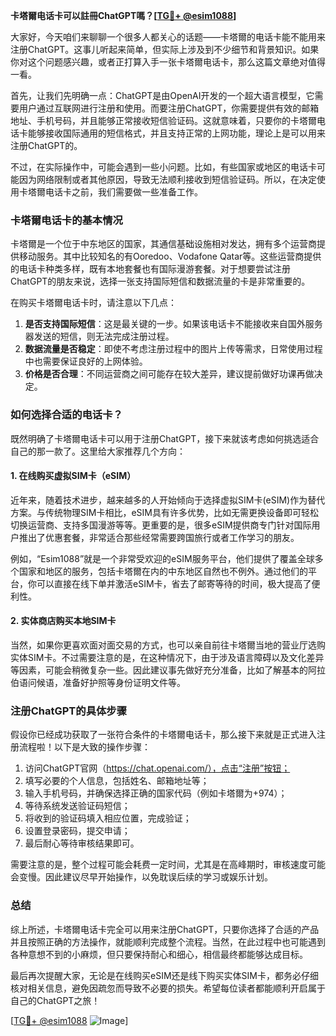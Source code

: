 **卡塔爾电话卡可以註冊ChatGPT嗎？[[TG💪+ @esim1088](https://t.me/s/esim1088)]**

大家好，今天咱们来聊聊一个很多人都关心的话题——卡塔爾的电话卡能不能用来注册ChatGPT。这事儿听起来简单，但实际上涉及到不少细节和背景知识。如果你对这个问题感兴趣，或者正打算入手一张卡塔爾电话卡，那么这篇文章绝对值得一看。

首先，让我们先明确一点：ChatGPT是由OpenAI开发的一个超大语言模型，它需要用户通过互联网进行注册和使用。而要注册ChatGPT，你需要提供有效的邮箱地址、手机号码，并且能够正常接收短信验证码。这就意味着，只要你的卡塔爾电话卡能够接收国际通用的短信格式，并且支持正常的上网功能，理论上是可以用来注册ChatGPT的。

不过，在实际操作中，可能会遇到一些小问题。比如，有些国家或地区的电话卡可能因为网络限制或者其他原因，导致无法顺利接收到短信验证码。所以，在决定使用卡塔爾电话卡之前，我们需要做一些准备工作。

### 卡塔爾电话卡的基本情况

卡塔爾是一个位于中东地区的国家，其通信基础设施相对发达，拥有多个运营商提供移动服务。其中比较知名的有Ooredoo、Vodafone Qatar等。这些运营商提供的电话卡种类多样，既有本地套餐也有国际漫游套餐。对于想要尝试注册ChatGPT的朋友来说，选择一张支持国际短信和数据流量的卡是非常重要的。

在购买卡塔爾电话卡时，请注意以下几点：

1. **是否支持国际短信**：这是最关键的一步。如果该电话卡不能接收来自国外服务器发送的短信，则无法完成注册过程。
2. **数据流量是否稳定**：即使不考虑注册过程中的图片上传等需求，日常使用过程中也需要保证良好的上网体验。
3. **价格是否合理**：不同运营商之间可能存在较大差异，建议提前做好功课再做决定。

### 如何选择合适的电话卡？

既然明确了卡塔爾电话卡可以用于注册ChatGPT，接下来就该考虑如何挑选适合自己的那一款了。这里给大家推荐几个方向：

#### 1. 在线购买虚拟SIM卡（eSIM）

近年来，随着技术进步，越来越多的人开始倾向于选择虚拟SIM卡(eSIM)作为替代方案。与传统物理SIM卡相比，eSIM具有许多优势，比如无需更换设备即可轻松切换运营商、支持多国漫游等等。更重要的是，很多eSIM提供商专门针对国际用户推出了优惠套餐，非常适合那些经常需要跨国旅行或者工作学习的朋友。

例如，“Esim1088”就是一个非常受欢迎的eSIM服务平台，他们提供了覆盖全球多个国家和地区的服务，包括卡塔爾在内的中东地区自然也不例外。通过他们的平台，你可以直接在线下单并激活eSIM卡，省去了邮寄等待的时间，极大提高了便利性。

#### 2. 实体商店购买本地SIM卡

当然，如果你更喜欢面对面交易的方式，也可以亲自前往卡塔爾当地的营业厅选购实体SIM卡。不过需要注意的是，在这种情况下，由于涉及语言障碍以及文化差异等因素，可能会稍微复杂一些。因此建议事先做好充分准备，比如了解基本的阿拉伯语问候语，准备好护照等身份证明文件等。

### 注册ChatGPT的具体步骤

假设你已经成功获取了一张符合条件的卡塔爾电话卡，那么接下来就是正式进入注册流程啦！以下是大致的操作步骤：

1. 访问ChatGPT官网（https://chat.openai.com/），点击“注册”按钮；
2. 填写必要的个人信息，包括姓名、邮箱地址等；
3. 输入手机号码，并确保选择正确的国家代码（例如卡塔爾为+974）；
4. 等待系统发送验证码短信；
5. 将收到的验证码填入相应位置，完成验证；
6. 设置登录密码，提交申请；
7. 最后耐心等待审核结果即可。

需要注意的是，整个过程可能会耗费一定时间，尤其是在高峰期时，审核速度可能会变慢。因此建议尽早开始操作，以免耽误后续的学习或娱乐计划。

### 总结

综上所述，卡塔爾电话卡完全可以用来注册ChatGPT，只要你选择了合适的产品并且按照正确的方法操作，就能顺利完成整个流程。当然，在此过程中也可能遇到各种意想不到的小麻烦，但只要保持耐心和细心，相信最终都能够达成目标。

最后再次提醒大家，无论是在线购买eSIM还是线下购买实体SIM卡，都务必仔细核对相关信息，避免因疏忽而导致不必要的损失。希望每位读者都能顺利开启属于自己的ChatGPT之旅！

[[TG💪+ @esim1088](https://t.me/s/esim1088) ![Image](https://i.postimg.cc/4NQfJmqS/Snipaste-2025-05-13-00-14-12.png)]